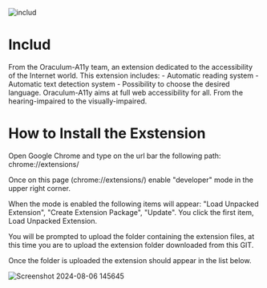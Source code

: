 ![includ](https://github.com/user-attachments/assets/4959dd92-10c7-4056-bbb4-194a552a55c6)
# Includ

From the Oraculum-A11y team, an extension dedicated to the accessibility of the Internet world. This extension includes: - Automatic reading system - Automatic text detection system - Possibility to choose the desired language. Oraculum-A11y aims at full web accessibility for all. From the hearing-impaired to the visually-impaired.

# How to Install the Exstension
Open Google Chrome and type on the url bar the following path: chrome://extensions/

Once on this page (chrome://extensions/) enable "developer" mode in the upper right corner.

When the mode is enabled the following items will appear: "Load Unpacked Extension", "Create Extension Package", "Update".
You click the first item, Load Unpacked Extension.

You will be prompted to upload the folder containing the extension files, at this time you are to upload the extension folder downloaded from this GIT.

Once the folder is uploaded the extension should appear in the list below. 


![Screenshot 2024-08-06 145645](https://github.com/user-attachments/assets/8e081f8f-3118-4217-b177-51679dc8d28f)
